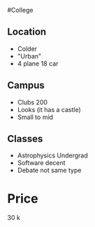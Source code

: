 #College

## Location

- Colder
- "Urban"
- 4 plane 18 car

## Campus
- Clubs 200
- Looks (it has a castle)
- Small to mid

## Classes

- Astrophysics Undergrad
- Software decent
- Debate not same type
# Price

30 k